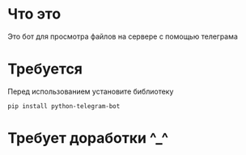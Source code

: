 # Что это
Это бот для просмотра файлов на сервере с помощью телеграма 

# Требуется 
Перед использованием установите библиотеку

`pip install python-telegram-bot`

# Требует доработки ^⁠_⁠^ 
